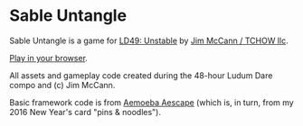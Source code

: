 # Sable Untangle

Sable Untangle is a game for [LD49: Unstable](https://ldjam.com/events/ludum-dare/49) by [Jim McCann / TCHOW llc]().

[Play in your browser](https://ixchow.github.io/sable-untangle).


All assets and gameplay code created during the 48-hour Ludum Dare compo and (c) Jim McCann.

Basic framework code is from [Aemoeba Aescape](https://github.com/ixchow/amoeba-escape) (which is, in turn, from my 2016 New Year's card "pins & noodles").
